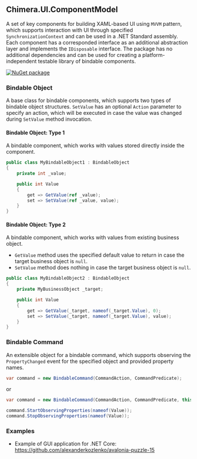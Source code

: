 ## Chimera.UI.ComponentModel

A set of key components for building XAML-based UI using `MVVM` pattern, which supports interaction with UI through specified `SynchronizationContext` and can be used in a .NET Standard assembly. Each component has a corresponded interface as an additional abstraction layer and implements the `IDisposable` interface. The package has no additional dependencies and can be used for creating a platform-independent testable library of bindable components.

[![NuGet package](https://img.shields.io/nuget/v/Chimera.UI.ComponentModel.svg?style=flat-square)](https://www.nuget.org/packages/Chimera.UI.ComponentModel)

### Bindable Object

A base class for bindable components, which supports two types of bindable object structures. `SetValue` has an optional `Action` parameter to specify an action, which will be executed in case the value was changed during `SetValue` method invocation.

#### Bindable Object: Type 1

A bindable component, which works with values stored directly inside the component.

```cs
public class MyBindableObject1 : BindableObject
{
    private int _value;

    public int Value
    {
        get => GetValue(ref _value);
        set => SetValue(ref _value, value);
    }
}
```

#### Bindable Object: Type 2

A bindable component, which works with values from existing business object.

- `GetValue` method uses the specified default value to return in case the target business object is `null`.
- `SetValue` method does nothing in case the target business object is `null`.

```cs
public class MyBindableObject2 : BindableObject
{
    private MyBusinessObject _target;

    public int Value
    {
        get => GetValue(_target, nameof(_target.Value), 0);
        set => SetValue(_target, nameof(_target.Value), value);
    }
}
```

### Bindable Command

An extensible object for a bindable command, which supports observing the `PropertyChanged` event for the specified object and provided property names.

```cs
var command = new BindableCommand(CommandAction, CommandPredicate);
```
or
```cs
var command = new BindableCommand(CommandAction, CommandPredicate, this);

command.StartObservingProperties(nameof(Value));
command.StopObservingProperties(nameof(Value));
```

### Examples

- Example of GUI application for .NET Core: https://github.com/alexanderkozlenko/avalonia-puzzle-15